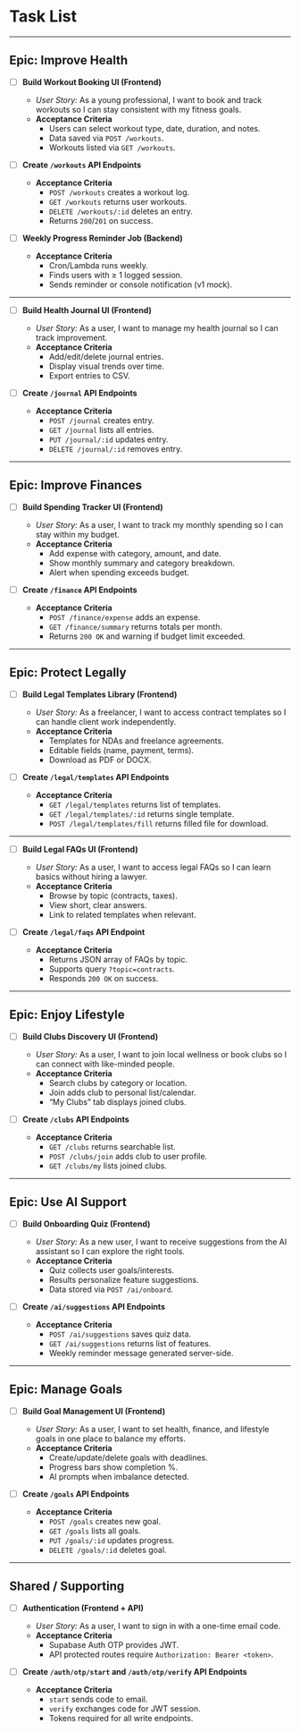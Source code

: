 # Task List

---

## Epic: Improve Health

- [ ] **Build Workout Booking UI (Frontend)**
  - *User Story:* As a young professional, I want to book and track workouts so I can stay consistent with my fitness goals.  
  - **Acceptance Criteria**
    - Users can select workout type, date, duration, and notes.  
    - Data saved via `POST /workouts`.  
    - Workouts listed via `GET /workouts`.

- [ ] **Create `/workouts` API Endpoints**
  - **Acceptance Criteria**
    - `POST /workouts` creates a workout log.  
    - `GET /workouts` returns user workouts.  
    - `DELETE /workouts/:id` deletes an entry.  
    - Returns `200`/`201` on success.

- [ ] **Weekly Progress Reminder Job (Backend)**
  - **Acceptance Criteria**
    - Cron/Lambda runs weekly.  
    - Finds users with ≥ 1 logged session.  
    - Sends reminder or console notification (v1 mock).

---

- [ ] **Build Health Journal UI (Frontend)**
  - *User Story:* As a user, I want to manage my health journal so I can track improvement.  
  - **Acceptance Criteria**
    - Add/edit/delete journal entries.  
    - Display visual trends over time.  
    - Export entries to CSV.

- [ ] **Create `/journal` API Endpoints**
  - **Acceptance Criteria**
    - `POST /journal` creates entry.  
    - `GET /journal` lists all entries.  
    - `PUT /journal/:id` updates entry.  
    - `DELETE /journal/:id` removes entry.

---

## Epic: Improve Finances

- [ ] **Build Spending Tracker UI (Frontend)**
  - *User Story:* As a user, I want to track my monthly spending so I can stay within my budget.  
  - **Acceptance Criteria**
    - Add expense with category, amount, and date.  
    - Show monthly summary and category breakdown.  
    - Alert when spending exceeds budget.

- [ ] **Create `/finance` API Endpoints**
  - **Acceptance Criteria**
    - `POST /finance/expense` adds an expense.  
    - `GET /finance/summary` returns totals per month.  
    - Returns `200 OK` and warning if budget limit exceeded.

---

## Epic: Protect Legally

- [ ] **Build Legal Templates Library (Frontend)**
  - *User Story:* As a freelancer, I want to access contract templates so I can handle client work independently.  
  - **Acceptance Criteria**
    - Templates for NDAs and freelance agreements.  
    - Editable fields (name, payment, terms).  
    - Download as PDF or DOCX.

- [ ] **Create `/legal/templates` API Endpoints**
  - **Acceptance Criteria**
    - `GET /legal/templates` returns list of templates.  
    - `GET /legal/templates/:id` returns single template.  
    - `POST /legal/templates/fill` returns filled file for download.

---

- [ ] **Build Legal FAQs UI (Frontend)**
  - *User Story:* As a user, I want to access legal FAQs so I can learn basics without hiring a lawyer.  
  - **Acceptance Criteria**
    - Browse by topic (contracts, taxes).  
    - View short, clear answers.  
    - Link to related templates when relevant.

- [ ] **Create `/legal/faqs` API Endpoint**
  - **Acceptance Criteria**
    - Returns JSON array of FAQs by topic.  
    - Supports query `?topic=contracts`.  
    - Responds `200 OK` on success.

---

## Epic: Enjoy Lifestyle

- [ ] **Build Clubs Discovery UI (Frontend)**
  - *User Story:* As a user, I want to join local wellness or book clubs so I can connect with like-minded people.  
  - **Acceptance Criteria**
    - Search clubs by category or location.  
    - Join adds club to personal list/calendar.  
    - “My Clubs” tab displays joined clubs.

- [ ] **Create `/clubs` API Endpoints**
  - **Acceptance Criteria**
    - `GET /clubs` returns searchable list.  
    - `POST /clubs/join` adds club to user profile.  
    - `GET /clubs/my` lists joined clubs.

---

## Epic: Use AI Support

- [ ] **Build Onboarding Quiz (Frontend)**
  - *User Story:* As a new user, I want to receive suggestions from the AI assistant so I can explore the right tools.  
  - **Acceptance Criteria**
    - Quiz collects user goals/interests.  
    - Results personalize feature suggestions.  
    - Data stored via `POST /ai/onboard`.

- [ ] **Create `/ai/suggestions` API Endpoints**
  - **Acceptance Criteria**
    - `POST /ai/suggestions` saves quiz data.  
    - `GET /ai/suggestions` returns list of features.  
    - Weekly reminder message generated server-side.

---

## Epic: Manage Goals

- [ ] **Build Goal Management UI (Frontend)**
  - *User Story:* As a user, I want to set health, finance, and lifestyle goals in one place to balance my efforts.  
  - **Acceptance Criteria**
    - Create/update/delete goals with deadlines.  
    - Progress bars show completion %.  
    - AI prompts when imbalance detected.

- [ ] **Create `/goals` API Endpoints**
  - **Acceptance Criteria**
    - `POST /goals` creates new goal.  
    - `GET /goals` lists all goals.  
    - `PUT /goals/:id` updates progress.  
    - `DELETE /goals/:id` deletes goal.

---

## Shared / Supporting

- [ ] **Authentication (Frontend + API)**
  - *User Story:* As a user, I want to sign in with a one-time email code.  
  - **Acceptance Criteria**
    - Supabase Auth OTP provides JWT.  
    - API protected routes require `Authorization: Bearer <token>`.

- [ ] **Create `/auth/otp/start` and `/auth/otp/verify` API Endpoints**
  - **Acceptance Criteria**
    - `start` sends code to email.  
    - `verify` exchanges code for JWT session.  
    - Tokens required for all write endpoints.
